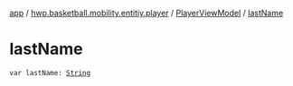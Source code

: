 [app](../../index.md) / [hwp.basketball.mobility.entitiy.player](../index.md) / [PlayerViewModel](index.md) / [lastName](.)

# lastName

`var lastName: `[`String`](https://kotlinlang.org/api/latest/jvm/stdlib/kotlin/-string/index.html)